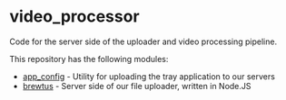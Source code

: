 video_processor
===============

Code for the server side of the uploader and video processing
pipeline.

This repository has the following modules:

* [app_config](./wiki/Uploading-the-tray-app) - Utility for uploading the tray application to our servers
* [brewtus](./brewtus/README.md) - Server side of our file uploader, written in Node.JS
